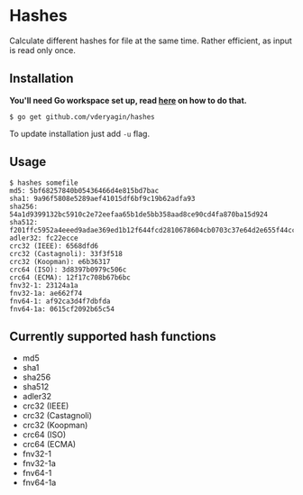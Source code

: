 # Hashes #

Calculate different hashes for file at the same time. Rather
efficient, as input is read only once.

## Installation ##

**You'll need Go workspace set up, read [here](http://golang.org/doc/code.html) on how to do that.**


```shell
$ go get github.com/vderyagin/hashes
```

To update installation just add `-u` flag.

## Usage ##

```shell
$ hashes somefile
md5: 5bf68257840b05436466d4e815bd7bac
sha1: 9a96f5808e5289aef41015df6bf9c19b62adfa93
sha256: 54a1d9399132bc5910c2e72eefaa65b1de5bb358aad8ce90cd4fa870ba15d924
sha512: f201ffc5952a4eeed9adae369ed1b12f644fcd2810678604cb0703c37e64d2e655f44cc64cbcf47f70d90208bee1275eea77d0f559fec393ce403810e896ece4
adler32: fc22ecce
crc32 (IEEE): 6568dfd6
crc32 (Castagnoli): 33f3f518
crc32 (Koopman): e6b36317
crc64 (ISO): 3d8397b0979c506c
crc64 (ECMA): 12f17c708b67b6bc
fnv32-1: 23124a1a
fnv32-1a: ae662f74
fnv64-1: af92ca3d4f7dbfda
fnv64-1a: 0615cf2092b65c54
```

## Currently supported hash functions ##

* md5
* sha1
* sha256
* sha512
* adler32
* crc32 (IEEE)
* crc32 (Castagnoli)
* crc32 (Koopman)
* crc64 (ISO)
* crc64 (ECMA)
* fnv32-1
* fnv32-1a
* fnv64-1
* fnv64-1a
